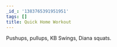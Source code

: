```yaml
---
_id_: '1383765391951951'
tags: []
title: Quick Home Workout
---
```


Pushups, pullups, KB Swings, Diana squats.
